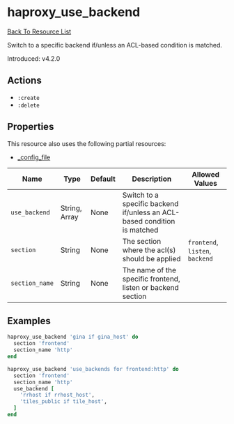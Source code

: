# haproxy_use_backend

[Back To Resource List](https://github.com/sous-chefs/haproxy#resources)

Switch to a specific backend if/unless an ACL-based condition is matched.

Introduced: v4.2.0

## Actions

* `:create`
* `:delete`

## Properties

This resource also uses the following partial resources:

* [_config_file](https://github.com/sous-chefs/haproxy/tree/master/documentation/partial_config_file.md)

| Name           | Type          | Default | Description                                                              | Allowed Values                  |
| -------------- | ------------- | ------- | ------------------------------------------------------------------------ | ------------------------------- |
| `use_backend`  | String, Array | None    | Switch to a specific backend if/unless an ACL-based condition is matched |                                 |
| `section`      | String        | None    | The section where the acl(s) should be applied                           | `frontend`, `listen`, `backend` |
| `section_name` | String        | None    | The name of the specific frontend, listen or backend section             |                                 |

## Examples

```ruby
haproxy_use_backend 'gina if gina_host' do
  section 'frontend'
  section_name 'http'
end
```

```ruby
haproxy_use_backend 'use_backends for frontend:http' do
  section 'frontend'
  section_name 'http'
  use_backend [
    'rrhost if rrhost_host',
    'tiles_public if tile_host',
  ]
end
```
